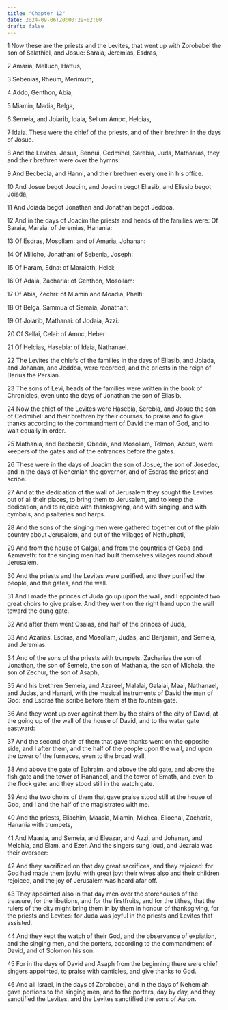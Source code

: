 ```yaml
---
title: "Chapter 12"
date: 2024-09-06T20:00:29+02:00
draft: false
---
```



1 Now these are the priests and the Levites, that went up with Zorobabel the son of Salathiel, and Josue: Saraia, Jeremias, Esdras,

2 Amaria, Melluch, Hattus,

3 Sebenias, Rheum, Merimuth,

4 Addo, Genthon, Abia,

5 Miamin, Madia, Belga,

6 Semeia, and Joiarib, Idaia, Sellum Amoc, Helcias,

7 Idaia. These were the chief of the priests, and of their brethren in the days of Josue.

8 And the Levites, Jesua, Bennui, Cedmihel, Sarebia, Juda, Mathanias, they and their brethren were over the hymns:

9 And Becbecia, and Hanni, and their brethren every one in his office.

10 And Josue begot Joacim, and Joacim begot Eliasib, and Eliasib begot Joiada,

11 And Joiada begot Jonathan and Jonathan begot Jeddoa.

12 And in the days of Joacim the priests and heads of the families were: Of Saraia, Maraia: of Jeremias, Hanania:

13 Of Esdras, Mosollam: and of Amaria, Johanan:

14 Of Milicho, Jonathan: of Sebenia, Joseph:

15 Of Haram, Edna: of Maraioth, Helci:

16 Of Adaia, Zacharia: of Genthon, Mosollam:

17 Of Abia, Zechri: of Miamin and Moadia, Phelti:

18 Of Belga, Sammua of Semaia, Jonathan:

19 Of Joiarib, Mathanai: of Jodaia, Azzi:

20 Of Sellai, Celai: of Amoc, Heber:

21 Of Helcias, Hasebia: of Idaia, Nathanael.

22 The Levites the chiefs of the families in the days of Eliasib, and Joiada, and Johanan, and Jeddoa, were recorded, and the priests in the reign of Darius the Persian.

23 The sons of Levi, heads of the families were written in the book of Chronicles, even unto the days of Jonathan the son of Eliasib.

24 Now the chief of the Levites were Hasebia, Serebia, and Josue the son of Cedmihel: and their brethren by their courses, to praise and to give thanks according to the commandment of David the man of God, and to wait equally in order.

25 Mathania, and Becbecia, Obedia, and Mosollam, Telmon, Accub, were keepers of the gates and of the entrances before the gates.

26 These were in the days of Joacim the son of Josue, the son of Josedec, and in the days of Nehemiah the governor, and of Esdras the priest and scribe.

27 And at the dedication of the wall of Jerusalem they sought the Levites out of all their places, to bring them to Jerusalem, and to keep the dedication, and to rejoice with thanksgiving, and with singing, and with cymbals, and psalteries and harps.

28 And the sons of the singing men were gathered together out of the plain country about Jerusalem, and out of the villages of Nethuphati,

29 And from the house of Galgal, and from the countries of Geba and Azmaveth: for the singing men had built themselves villages round about Jerusalem.

30 And the priests and the Levites were purified, and they purified the people, and the gates, and the wall.

31 And I made the princes of Juda go up upon the wall, and I appointed two great choirs to give praise. And they went on the right hand upon the wall toward the dung gate.

32 And after them went Osaias, and half of the princes of Juda,

33 And Azarias, Esdras, and Mosollam, Judas, and Benjamin, and Semeia, and Jeremias.

34 And of the sons of the priests with trumpets, Zacharias the son of Jonathan, the son of Semeia, the son of Mathania, the son of Michaia, the son of Zechur, the son of Asaph,

35 And his brethren Semeia, and Azareel, Malalai, Galalai, Maai, Nathanael, and Judas, and Hanani, with the musical instruments of David the man of God: and Esdras the scribe before them at the fountain gate.

36 And they went up over against them by the stairs of the city of David, at the going up of the wall of the house of David, and to the water gate eastward:

37 And the second choir of them that gave thanks went on the opposite side, and I after them, and the half of the people upon the wall, and upon the tower of the furnaces, even to the broad wall,

38 And above the gate of Ephraim, and above the old gate, and above the fish gate and the tower of Hananeel, and the tower of Emath, and even to the flock gate: and they stood still in the watch gate.

39 And the two choirs of them that gave praise stood still at the house of God, and I and the half of the magistrates with me.

40 And the priests, Eliachim, Maasia, Miamin, Michea, Elioenai, Zacharia, Hanania with trumpets,

41 And Maasia, and Semeia, and Eleazar, and Azzi, and Johanan, and Melchia, and Elam, and Ezer. And the singers sung loud, and Jezraia was their overseer:

42 And they sacrificed on that day great sacrifices, and they rejoiced: for God had made them joyful with great joy: their wives also and their children rejoiced, and the joy of Jerusalem was heard afar off.

43 They appointed also in that day men over the storehouses of the treasure, for the libations, and for the firstfruits, and for the tithes, that the rulers of the city might bring them in by them in honour of thanksgiving, for the priests and Levites: for Juda was joyful in the priests and Levites that assisted.

44 And they kept the watch of their God, and the observance of expiation, and the singing men, and the porters, according to the commandment of David, and of Solomon his son.

45 For in the days of David and Asaph from the beginning there were chief singers appointed, to praise with canticles, and give thanks to God.

46 And all Israel, in the days of Zorobabel, and in the days of Nehemiah gave portions to the singing men, and to the porters, day by day, and they sanctified the Levites, and the Levites sanctified the sons of Aaron.

